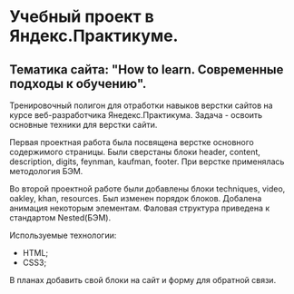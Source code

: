 # Учебный проект в Яндекс.Практикуме.

## Тематика сайта: "How to learn. Современные подходы к обучению".

Тренировочный полигон для отработки навыков верстки сайтов на курсе веб-разработчика Янедекс.Практикума. Задача - освоить основные техники для верстки сайти. 

Первая проектная работа была посвящена верстке основного содержимого страницы. Были сверстаны блоки header, content, description, digits, feynman, kaufman, footer. При верстке применялась методология БЭМ.

Во второй проектной работе были добавлены блоки techniques, video, oakley, khan, resources. Был изменен порядок блоков. Добалена анимация некоторым элементам. Фаловая структура приведена к стандартом Nested(БЭМ). 

Используемые технологии:

- HTML;
- CSS3;

В планах добавить свой блоки на сайт и форму для обратной связи.
